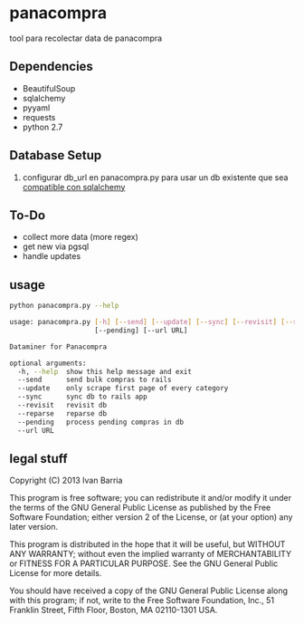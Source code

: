 panacompra
==========

tool para recolectar data de panacompra


Dependencies
-------------
* BeautifulSoup
* sqlalchemy 
* pyyaml
* requests 
* python 2.7

Database Setup
--------------
1. configurar db_url en panacompra.py para usar un db existente que sea [compatible con sqlalchemy]('http://docs.sqlalchemy.org/en/rel_0_8/core/engines.html#database-urls', 'SqlAlchemy')

To-Do
-------
* collect more data (more regex)
* get new via pgsql
* handle updates


usage
------
```bash
python panacompra.py --help

usage: panacompra.py [-h] [--send] [--update] [--sync] [--revisit] [--reparse]
                     [--pending] [--url URL]

Dataminer for Panacompra

optional arguments:
  -h, --help  show this help message and exit
  --send      send bulk compras to rails
  --update    only scrape first page of every category
  --sync      sync db to rails app
  --revisit   revisit db
  --reparse   reparse db
  --pending   process pending compras in db
  --url URL
```


legal stuff
------------
Copyright (C) 2013  Ivan Barria

This program is free software; you can redistribute it and/or modify
it under the terms of the GNU General Public License as published by
the Free Software Foundation; either version 2 of the License, or
(at your option) any later version.

This program is distributed in the hope that it will be useful,
but WITHOUT ANY WARRANTY; without even the implied warranty of
MERCHANTABILITY or FITNESS FOR A PARTICULAR PURPOSE.  See the
GNU General Public License for more details.

You should have received a copy of the GNU General Public License along
with this program; if not, write to the Free Software Foundation, Inc.,
51 Franklin Street, Fifth Floor, Boston, MA 02110-1301 USA.
